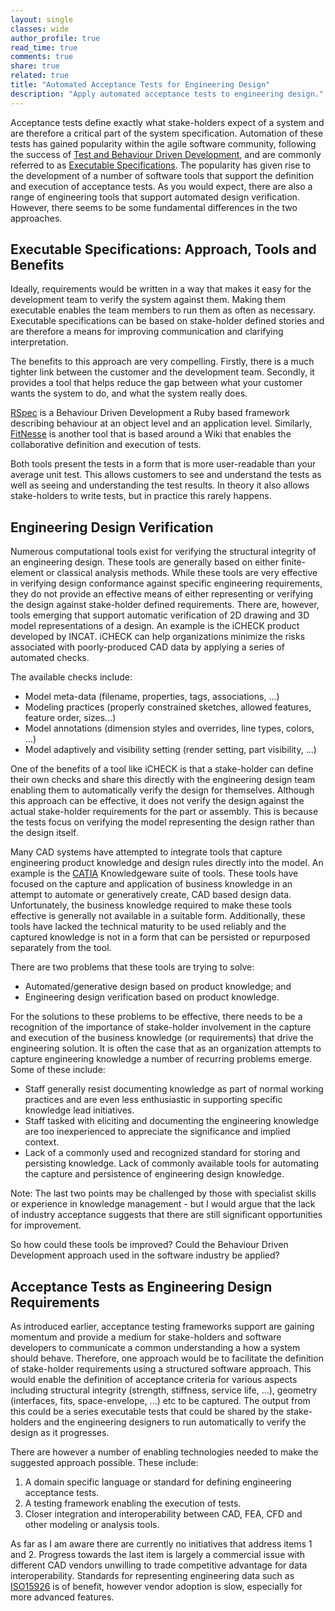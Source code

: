 ```yaml
---
layout: single
classes: wide
author_profile: true
read_time: true
comments: true
share: true
related: true
title: "Automated Acceptance Tests for Engineering Design"
description: "Apply automated acceptance tests to engineering design."
---
```


Acceptance tests define exactly what stake-holders expect of a system and are therefore a critical part of the system specification. Automation of these tests has gained popularity within the agile software community, following the success of [Test and Behaviour Driven Development](https://en.wikipedia.org/wiki/Test-driven_development), and are commonly referred to as [Executable Specifications](https://gojko.net/books/specification-by-example/). The popularity has given rise to the development of a number of software tools that support the definition and execution of acceptance tests. As you would expect, there are also a range of engineering tools that support automated design verification. However, there seems to be some fundamental differences in the two approaches.

## Executable Specifications: Approach, Tools and Benefits
Ideally, requirements would be written in a way that makes it easy for the development team to verify the system against them. Making them executable enables the team members to run them as often as necessary. Executable specifications can be based on stake-holder defined stories and are therefore a means for improving communication and clarifying interpretation.

The benefits to this approach are very compelling. Firstly, there is a much tighter link between the customer and the development team.  Secondly, it provides a tool that helps reduce the gap between what your customer wants the system to do, and what the system really does.

[RSpec](http://rspec.info/) is a Behaviour Driven Development a Ruby based framework describing behaviour at an object level and an application level. Similarly, [FitNesse](http://fitnesse.org/) is another tool that is based around a Wiki that enables the collaborative definition and execution of tests.

Both tools present the tests in a form that is more user-readable than your average unit test. This allows customers to see and understand the tests as well as seeing and understanding the test results. In theory it also allows stake-holders to write tests, but in practice this rarely happens.

## Engineering Design Verification
Numerous computational tools exist for verifying the structural integrity of an engineering design.  These tools are generally based on either finite-element or classical analysis methods. While these tools are very effective in verifying design conformance against specific engineering requirements, they do not provide an effective means of either representing or verifying the design against stake-holder defined requirements. There are, however, tools emerging that support automatic verification of 2D drawing and 3D model representations of a design. An example is the iCHECK product developed by INCAT. iCHECK can help organizations minimize the risks associated with poorly-produced CAD data by applying a series of automated checks.

The available checks include:
- Model meta-data (filename, properties, tags, associations, ...)
- Modeling practices (properly constrained sketches, allowed features, feature order, sizes...)
- Model annotations (dimension styles and overrides, line types, colors, ...)
- Model adaptively and visibility setting (render setting, part visibility, ...)

One of the benefits of a tool like iCHECK is that a stake-holder can define their own checks and share this directly with the engineering design team enabling them to automatically verify the design for themselves. Although this approach can be effective, it does not verify the design against the actual stake-holder requirements for the part or assembly. This is because the tests focus on verifying the model representing the design rather than the design itself.

Many CAD systems have attempted to integrate tools that capture engineering product knowledge and design rules directly into the model. An example is the [CATIA](https://www.3ds.com/products/catia) Knowledgeware suite of tools. These tools have focused on the capture and application of business knowledge in an attempt to automate or generatively create, CAD based design data. Unfortunately, the business knowledge required to make these tools effective is generally not available in a suitable form. Additionally, these tools have lacked the technical maturity to be used reliably and the captured knowledge is not in a form that can be persisted or repurposed separately from the tool.

There are two problems that these tools are trying to solve:
- Automated/generative design based on product knowledge; and
- Engineering design verification based on product knowledge.

For the solutions to these problems to be effective, there needs to be a recognition of the importance of stake-holder involvement in the capture and execution of the business knowledge (or requirements) that drive the engineering solution. It is often the case that as an organization attempts to capture engineering knowledge a number of recurring problems emerge. Some of these include:
- Staff generally resist documenting knowledge as part of normal working practices and are even less enthusiastic in supporting specific knowledge lead initiatives.
- Staff tasked with eliciting and documenting the engineering knowledge are too inexperienced to appreciate the significance and implied context.
- Lack of a commonly used and recognized standard for storing and persisting knowledge.
Lack of commonly available tools for automating the capture and persistence of engineering design knowledge.

Note: The last two points may be challenged by those with specialist skills or experience in knowledge management - but I would argue that the lack of industry acceptance suggests that there are still significant opportunities for improvement.

So how could these tools be improved? Could the Behaviour Driven Development approach used in the software industry be applied?

## Acceptance Tests as Engineering Design Requirements
As introduced earlier, acceptance testing frameworks support are gaining momentum and provide a medium for stake-holders and software developers to communicate a common understanding a how a system should behave. Therefore, one approach would be to facilitate the definition of stake-holder requirements using a structured software approach. This would enable the definition of acceptance criteria for various aspects including structural integrity (strength, stiffness, service life, ...), geometry (interfaces, fits, space-envelope, ...) etc to be captured. The output from this could be a series executable tests that could be shared by the stake-holders and the engineering designers to run automatically to verify the design as it progresses.

There are however a number of enabling technologies needed to make the suggested approach possible. These include:
1. A domain specific language or standard for defining engineering acceptance tests.
1. A testing framework enabling the execution of tests.
1. Closer integration and interoperability between CAD, FEA, CFD and other modeling or analysis tools.

As far as I am aware there are currently no initiatives that address items 1 and 2. Progress towards the last item is largely a commercial issue with different CAD vendors unwilling to trade competitive advantage for data interoperability. Standards for representing engineering data such as [ISO15926](https://en.wikipedia.org/wiki/ISO_15926) is of benefit, however vendor adoption is slow, especially for more advanced features.
